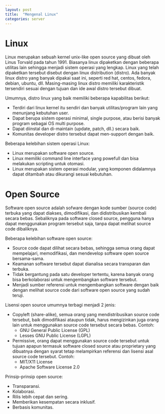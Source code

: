```yaml
---
layout: post
title:  "Mengenal Linux"
categories: server
---
```


# Linux
Linux merupakan sebuah kernel unix-like open source yang dibuat oleh Linus Torvald pada tahun 1991. Biasanya linux dipaketkan dengan beberapa utilitas lain sehingga menjadi sistem operasi yang lengkap. Linux yang telah dipaketkan tersebut disebut dengan linux distribution (distro). Ada banyak linux distro yang banyak dipakai saat ini, seperti red hat, centos, fedora, debian, ubuntu, dll. Masing-masing linux distro memiliki karakteristik tersendiri sesuai dengan tujuan dan ide awal distro tersebut dibuat.

Umumnya, distro linux yang baik memiliki beberapa kapabilitas berikut:
- Terdiri dari linux kernel itu sendiri dan banyak utilitas/program lain yang menunjang kebutuhan user.
- Dapat berupa sistem operasi minimal, single purpose, atau berisi banyak program sebagai OS multi purpose.
- Dapat diinstal dan di-maintain (update, patch, dll.) secara baik.
- Komunitas developer distro tersebut dapat men-support dengan baik.

Beberapa kelebihan sistem operasi Linux:
- Linux merupakan software open source.
- Linux memiliki command line interface yang powefull dan bisa melakukan scripting untuk otomasi.
- Linux merupakan sistem operasi modular, yang komponen didalamnya dapat ditambah atau dikurangi sesuai kebutuhan.

# Open Source
Software open source adalah sofware dengan kode sumber (source code) terbuka yang dapat diakses, dimodifikasi, dan didistribusikan kembali secara bebas. Sebaliknya pada software closed source, pengguna hanya dapat menggunakan program tersebut saja, tanpa dapat melihat source code dibaliknya.

Beberapa kelebihan software open source:
- Source code dapat dilihat secara bebas, sehingga semua orang dapat mempelajari, memodifikasi, dan mendevelop software open source bersama-sama.
- Keamanan software tersebut dapat dianalisa secara transparan dan terbuka.
- Tidak bergantung pada satu developer tertentu, karena banyak orang bisa berkolaborasi untuk mengembangkan software tersebut.
- Menjadi sumber referensi untuk mengembangkan software dengan baik dengan melihat source code dari software open source yang sudah teruji.

Lisensi open source umumnya terbagi menjadi 2 jenis:
- Copyleft (share-alike), semua orang yang mendistribusikan source code tersebut, baik dimodifikasi ataupun tidak, harus mengizinkan juga orang lain untuk menggunakan source code tersebut secara bebas.
Contoh:
  - GNU General Public License (GPL)
  - Lesses GNU Public License (LGPL)
- Permissive, orang dapat menggunakan source code tersebut untuk tujuan apapun termasuk software closed source atau proprietary yang dibuatnya dengan syarat tetap melampirkan referensi dan lisensi asal source code tersebut.
Contoh:
  - MIT/X11 License
  - Apache Software License 2.0

Prinsip-prinsip open source:
- Transparansi.
- Kolaborasi.
- Rilis lebih cepat dan sering.
- Memberikan kesempatan secara inklusif.
- Berbasis komunitas.